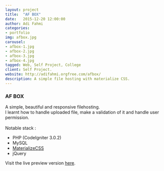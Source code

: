 ```yaml
---
layout: project
title:  "AF BOX"
date:   2015-12-20 12:00:00
author: Adi Fahmi
categories:
- portfolio
img: afbox.jpg
carousel:
- afbox-1.jpg
- afbox-2.jpg
- afbox-3.jpg
- afbox-4.jpg
tagged: Web, Self Project, College
client: Self Project.
website: http://adifahmi.orgfree.com/afbox/
description: A simple file hosting with materialize CSS.
---
```

<h3>AF BOX</h3>

<p>A simple, beautiful and responsive filehosting. <br> 
I learnt how to handle uploaded file, make a validation of it and handle user permission. <br><br> 
Notable stack :
<ul>
    <li>PHP (CodeIgniter 3.0.2)</li>
    <li>MySQL</li>
    <li><a href="http://materializecss.com" target="_blank">MaterializeCSS</a></li>
    <li>jQuery</li>
</ul>
Visit the live preview version <a href="http://adifahmi.orgfree.com/afbox/" target="_blank">here</a>.</p>
